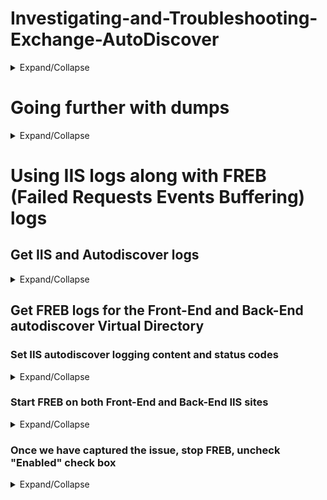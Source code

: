 # Investigating-and-Troubleshooting-Exchange-AutoDiscover

<details>
  <summary>Expand/Collapse</summary>
  
  
The logs we use on Exchange servers would be:

- IIS Logs (all covering the same timeframe)

  - C:\inetpub\logs\LogFiles\W3SVC1 (that's for the front end part, which corresponds to theinitial client connection logs, before it's sent on the back end for server processing)

  - C:\inetpub\logs\LogFiles\W3SVC2 (that's for the back end part, client requests proxied by the front end part from other servers or the same one, it's random unless we force the client to connect first to a specific server with Hosts file entries for example)

  - C:\Windows\System32\LogFiles\HTTPERR (that's for the HTTP errors encountered)

- Autodiscover logs (also covering the same timeframe as the above IIS logs)

  - C:\Program Files\Microsoft\Exchange Server\V15\Logging\Autodiscover (back end processing of Autodiscover requests)

  - C:\Program Files\Microsoft\Exchange Server\V15\Logging\HttpProxy\Autodiscover (front end processing of Autodiscover requests, in other words, initial client requests for autodiscover information)

</details>
  
# Going further with dumps

<details>
  <summary> Expand/Collapse </summary>

If we want to dump the Autodiscover application pool, we need first to get the process ID (PID) of the process holding the Autodiscover tasks, then we can dump that process once identified.

## Get the PID we want to dump

Use ```cmd.exe``` command console to run the below

```powershell
C:\Windows\System32\inetsrv\appcmd.exe list wp
```

The output will contain all the IIS App pool PIDs, in that specific Autodiscover example we need to find the ```output MSExchangeAutodiscoverAppPool``` in the list.

## Dump the process with ProcDump

Like the above section, use ```cmd.exe``` command console to run the below as well.

Below we setup ProcDUmp to run when the CPU gets high (above 80%).Type the following on your cmd console:

```powershell
procdump -ma -s 10 -n 3 <PID of the AutoD App Pool> -p "\Processor(_Total)\%Processor Time" 80
```

This will take:
- 3 dumps (```-n 3```) 
- every 10 seconds (```-s 10```)
- when the processor will be above 80% (```-p "<processor counter>" 80```)

> Running Procdump will generally slow the server down during the capture.

</details>

# Using IIS logs along with FREB (Failed Requests Events Buffering) logs
  
## Get IIS and Autodiscover logs

<details>
<summary> Expand/Collapse </summary>
  
```output
  
## Front-End IIS:
C:\inetpub\logs\LogFiles\W3SVC1
## Back-End IIS:
C:\inetpub\logs\LogFiles\W3SVC2
  
## Front-End Autodiscover:
C:\Program Files\Microsoft\Exchange Server\V15\Logging\HttpProxy\Autodiscover
## Back-End Autodiscover:
C:\Program Files\Microsoft\Exchange Server\V15\Logging\Autodiscover
  
```

</details>

## Get FREB logs for the Front-End and Back-End autodiscover Virtual Directory

  ### Set IIS autodiscover logging content and status codes
  
<details>
  <summary> Expand/Collapse </summary>

#### On the IIS "Default Web site" object

> IIS -> Sites - > Default Website -> AutoDiscover -> Failed Request Tracing Rules
  
![image](https://user-images.githubusercontent.com/33433229/142070954-8ef3c4fe-6393-479e-8ab6-5e66a74bcb50.png)

> Select Add - > All content -> Status codes 100-999 -> Next -> Finish
  
![image](https://user-images.githubusercontent.com/33433229/142071549-4c54a72a-78af-4e32-8960-8c3439aa9cce.png)

#### Same thing on the IIS "Exchange Back End" object
  
> IIS -> Sites - > Exchange Back End -> AutoDiscover -> Failed Request Tracing Rules
> Select Add - > All content -> Status codes 100-999 -> Next -> Finish

  </details>
  
  ### Start FREB on both Front-End and Back-End IIS sites
  
<details>
  <summary> Expand/Collapse </summary>
  
-IIS -> Sites - > Default Website -> (in the actions pane) select Failed Request Tracing -> Check Enabled + set the Max number of files to 10,000 -> [Ok]

![image](https://user-images.githubusercontent.com/33433229/142069277-018fe643-fd4b-47b4-b094-ff87342eaf69.png)
  
-IIS -> Sites - > Exchange Back End -> (in the actions pane) select Failed Request Tracing -> Check Enabled + set the Max number of files to 10,000 -> [Ok]

</details>
  
  ### Once we have captured the issue, stop FREB, uncheck "Enabled" check box

<details>
  <summary>Expand/Collapse</summary>

- IIS -> Sites - > Default Website -> (in the actions pane) select Failed Request Tracing -> Uncheck Enabled -> [Ok]
  
![image](https://user-images.githubusercontent.com/33433229/142069377-ffe25929-0dd1-4851-966e-c6ff20d2b00b.png)
  
- IIS -> Sites - > Exchange Back End -> (in the actions pane) select Failed Request Tracing -> Check Enabled
  
-Collect both folders in ```%SystemDrive%\inetpub\logs\FailedReqLogFiles```

  > NOTE: this folder is the default location for FREB logs, you can specify any other folder on a disk where you have space when configuring FREB (see a couple of sections above)
  
  </details>
